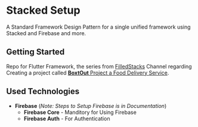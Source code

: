 # Stacked Setup

A Standard Framework Design Pattern for a single unified framework using Stacked and Firebase and more.

## Getting Started

Repo for Flutter Framework, the series from [FilledStacks](https://www.youtube.com/channel/UC2d0BYlqQCdF9lJfydl_02Q) Channel regarding Creating a project called [**BoxtOut** Project a Food Delivery Service](https://www.youtube.com/watch?v=8nVnrdFFBWw&list=PLdTodMosi-BzqMe7fU9Bin3z14_hqNHRA).

## Used Technologies

- **Firebase** (_Note: Steps to Setup Firebase is in Documentation_)
  - **Firebase Core** - Manditory for Using Firebase
  - **Firebase Auth** - For Authentication
